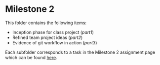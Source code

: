 # Milestone 2

This folder contains the following items:

* Inception phase for class project (_part1_)
* Refined team project ideas (_part2_)
* Evidence of git workflow in action (_part3_)

Each subfolder corresponds to a task in the Milestone 2 assignment page which can be found [here](http://www.wou.edu/~morses/classes/cs46x/assignments/t2/M2.html).